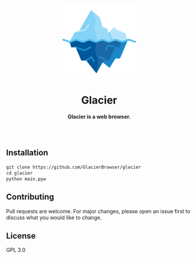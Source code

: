 <div align="center">
  <img src="images/icon.png" alt="Logo" height="200">
  <h1>Glacier</h1>
  <p><b>Glacier is a web browser.</b></p>
  <!--
  <a href="https://matrix.to/#/#glacier:matrix.org"><img src="https://img.shields.io/matrix/glacier:matrix.org.svg"></a>
  <a href="Our website once we get one">Website.</a>
  -->
  <br><br>
</div>

## Installation

    git clone https://github.com/GlacierBrowser/glacier
    cd glacier
    python main.pyw

## Contributing

Pull requests are welcome. For major changes, please open an issue first
to discuss what you would like to change.

## License

GPL 3.0
